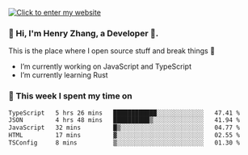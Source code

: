 [![Click to enter my website](https://github.com/zh30/zh30/assets/7930156/6ddf6875-8812-4d7d-bf56-316808426248)](https://zhanghe.dev) 

### 👋 Hi, I'm Henry Zhang, a Developer 🚀.

This is the place where I open source stuff and break things :rofl:

- I’m currently working on JavaScript and TypeScript
- I’m currently learning Rust

### 💪 This week I spent my time on

<!--START_SECTION:waka-->

```txt
TypeScript   5 hrs 26 mins   ████████████░░░░░░░░░░░░░   47.41 %
JSON         4 hrs 48 mins   ██████████▒░░░░░░░░░░░░░░   41.94 %
JavaScript   32 mins         █▒░░░░░░░░░░░░░░░░░░░░░░░   04.77 %
HTML         17 mins         ▓░░░░░░░░░░░░░░░░░░░░░░░░   02.55 %
TSConfig     8 mins          ▒░░░░░░░░░░░░░░░░░░░░░░░░   01.30 %
```

<!--END_SECTION:waka-->
